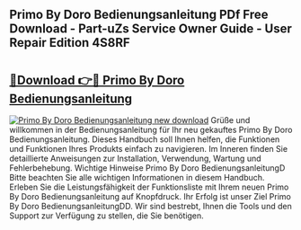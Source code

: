 ## Primo By Doro Bedienungsanleitung PDf Free Download - Part-uZs Service Owner Guide - User Repair Edition 4S8RF

# <h2><a href="http://df10df.blite.top/?on=Primo+By+Doro+Bedienungsanleitung">🔗Download 👉🔴 Primo By Doro Bedienungsanleitung</a></h2>

[![Primo By Doro Bedienungsanleitung new download](https://i.imgur.com/lujVjoI.png)](http://df10df.blite.top/?on=Primo+By+Doro+Bedienungsanleitung)
Grüße und willkommen in der Bedienungsanleitung für Ihr neu gekauftes Primo By Doro Bedienungsanleitung. Dieses Handbuch soll Ihnen helfen, die Funktionen und Funktionen Ihres Produkts einfach zu navigieren. Im Inneren finden Sie detaillierte Anweisungen zur Installation, Verwendung, Wartung und Fehlerbehebung. Wichtige Hinweise Primo By Doro BedienungsanleitungD Bitte beachten Sie alle wichtigen Informationen in diesem Handbuch. Erleben Sie die Leistungsfähigkeit der Funktionsliste mit Ihrem neuen Primo By Doro Bedienungsanleitung auf Knopfdruck. Ihr Erfolg ist unser Ziel Primo By Doro BedienungsanleitungDD. Wir sind bestrebt, Ihnen die Tools und den Support zur Verfügung zu stellen, die Sie benötigen.
